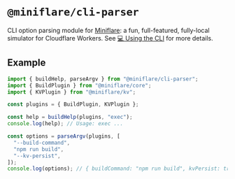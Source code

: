 # `@miniflare/cli-parser`

CLI option parsing module for
[Miniflare](https://github.com/cloudflare/miniflare): a fun, full-featured,
fully-local simulator for Cloudflare Workers. See
[💻 Using the CLI](https://v2.miniflare.dev/get-started/cli) for more details.

## Example

```js
import { buildHelp, parseArgv } from "@miniflare/cli-parser";
import { BuildPlugin } from "@miniflare/core";
import { KVPlugin } from "@miniflare/kv";

const plugins = { BuildPlugin, KVPlugin };

const help = buildHelp(plugins, "exec");
console.log(help); // Usage: exec ...

const options = parseArgv(plugins, [
  "--build-command",
  "npm run build",
  "--kv-persist",
]);
console.log(options); // { buildCommand: "npm run build", kvPersist: true };
```
